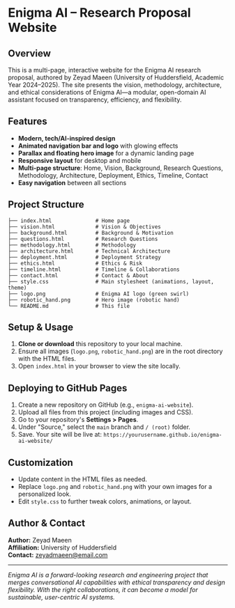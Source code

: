 # Enigma AI – Research Proposal Website

## Overview
This is a multi-page, interactive website for the Enigma AI research proposal, authored by Zeyad Maeen (University of Huddersfield, Academic Year 2024–2025). The site presents the vision, methodology, architecture, and ethical considerations of Enigma AI—a modular, open-domain AI assistant focused on transparency, efficiency, and flexibility.

## Features
- **Modern, tech/AI-inspired design**
- **Animated navigation bar and logo** with glowing effects
- **Parallax and floating hero image** for a dynamic landing page
- **Responsive layout** for desktop and mobile
- **Multi-page structure**: Home, Vision, Background, Research Questions, Methodology, Architecture, Deployment, Ethics, Timeline, Contact
- **Easy navigation** between all sections

## Project Structure
```
├── index.html              # Home page
├── vision.html             # Vision & Objectives
├── background.html         # Background & Motivation
├── questions.html          # Research Questions
├── methodology.html        # Methodology
├── architecture.html       # Technical Architecture
├── deployment.html         # Deployment Strategy
├── ethics.html             # Ethics & Risk
├── timeline.html           # Timeline & Collaborations
├── contact.html            # Contact & About
├── style.css               # Main stylesheet (animations, layout, theme)
├── logo.png                # Enigma AI logo (green swirl)
├── robotic_hand.png        # Hero image (robotic hand)
└── README.md               # This file
```

## Setup & Usage
1. **Clone or download** this repository to your local machine.
2. Ensure all images (`logo.png`, `robotic_hand.png`) are in the root directory with the HTML files.
3. Open `index.html` in your browser to view the site locally.

## Deploying to GitHub Pages
1. Create a new repository on GitHub (e.g., `enigma-ai-website`).
2. Upload all files from this project (including images and CSS).
3. Go to your repository's **Settings > Pages**.
4. Under "Source," select the `main` branch and `/ (root)` folder.
5. Save. Your site will be live at:
   `https://yourusername.github.io/enigma-ai-website/`

## Customization
- Update content in the HTML files as needed.
- Replace `logo.png` and `robotic_hand.png` with your own images for a personalized look.
- Edit `style.css` to further tweak colors, animations, or layout.

## Author & Contact
**Author:** Zeyad Maeen  
**Affiliation:** University of Huddersfield  
**Contact:** [zeyadmaeen@email.com](mailto:zeyadmaeen@email.com)

---

*Enigma AI is a forward-looking research and engineering project that merges conversational AI capabilities with ethical transparency and design flexibility. With the right collaborations, it can become a model for sustainable, user-centric AI systems.* 